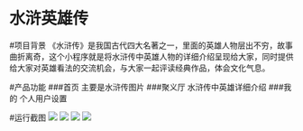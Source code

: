 # 水浒英雄传
#项目背景
《水浒传》是我国古代四大名著之一，里面的英雄人物层出不穷，故事曲折离奇，这个小程序就是将水浒传中英雄人物的详细介绍呈现给大家，同时提供给大家对英雄看法的交流机会，与大家一起评读经典作品，体会文化气息。


#产品功能
###首页
主要是水浒传图片
###聚义厅
水浒传中英雄详细介绍
###我的
个人用户设置


#运行截图
<image src="1.png"><image/>
<image src="2.png"><image/>
<image src="3.png"><image/>
<image src="4.png"><image/>
